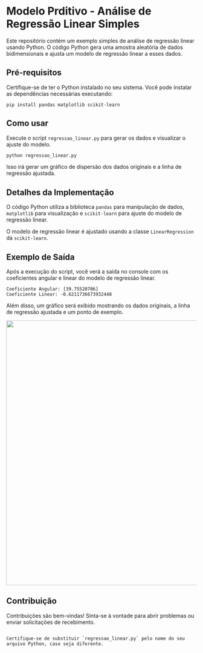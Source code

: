 # Modelo Prditivo - Análise de Regressão Linear Simples

Este repositório contém um exemplo simples de análise de regressão linear usando Python. O código Python gera uma amostra aleatória de dados bidimensionais e ajusta um modelo de regressão linear a esses dados.

## Pré-requisitos

Certifique-se de ter o Python instalado no seu sistema. Você pode instalar as dependências necessárias executando:

```
pip install pandas matplotlib scikit-learn
```

## Como usar

Execute o script `regressao_linear.py` para gerar os dados e visualizar o ajuste do modelo.

```bash
python regressao_linear.py
```

Isso irá gerar um gráfico de dispersão dos dados originais e a linha de regressão ajustada.

## Detalhes da Implementação

O código Python utiliza a biblioteca `pandas` para manipulação de dados, `matplotlib` para visualização e `scikit-learn` para ajuste do modelo de regressão linear.

O modelo de regressão linear é ajustado usando a classe `LinearRegression` da `scikit-learn`.

## Exemplo de Saída

Após a execução do script, você verá a saída no console com os coeficientes angular e linear do modelo de regressão linear.

```
Coeficiente Angular: [39.75520706]
Coeficiente Linear: -0.6211736673932448
```

Além disso, um gráfico será exibido mostrando os dados originais, a linha de regressão ajustada e um ponto de exemplo.

<div align="center">
<img src="https://github.com/mario-evangelista/modelo-previsao-regressao-linear/assets/121322767/4d7213aa-6bac-42b1-b200-fc6206f30b5d" width="700px" />
</div>

## Contribuição

Contribuições são bem-vindas! Sinta-se à vontade para abrir problemas ou enviar solicitações de recebimento.

```

Certifique-se de substituir `regressao_linear.py` pelo nome do seu arquivo Python, caso seja diferente.
